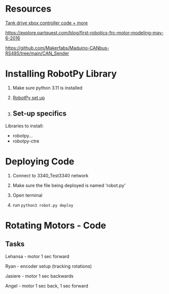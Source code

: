 <h1> Resources </h1>

[Tank drive xbox controller code + more](https://robotpy.readthedocs.io/en/stable/install/computer.html)

https://explore.partquest.com/blog/first-robotics-frc-motor-modeling-may-6-2016

https://github.com/Makerfabs/Maduino-CANbus-RS485/tree/main/CAN_Sender

<h1> Installing RobotPy Library </h1>

1. Make sure python 3.11 is installed

2. [RobotPy set up](https://robotpy.readthedocs.io/en/stable/install/computer.html)


4. <h2> Set-up specifics </h2>
Libraries to install:
-   robotpy...
-  robotpy-ctre


<h1> Deploying Code </h1>

1. Connect to 3340_Test3340 network
2. Make sure the file being deployed is named 'robot.py'

4. Open terminal
   
5. run `python3 robot.py deploy`
<h1> Rotating Motors - Code </h1>
<h2>Tasks</h2>
Lehansa - motor 1 sec forward

Ryan - encoder setup (tracking rotations)

Jasiere - motor 1 sec backwards

Angel - motor 1 sec back, 1 sec forward
<h1>  </h1>
